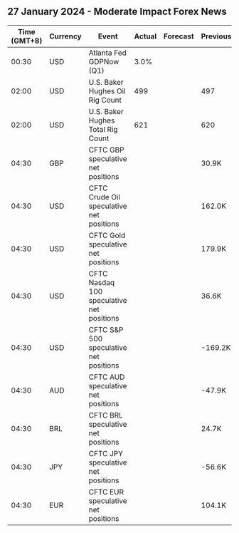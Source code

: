 ## 27 January 2024 - Moderate Impact Forex News

| Time (GMT+8) | Currency | Event | Actual | Forecast | Previous |
|------|----------|-------|--------|----------|----------|
| 00:30 | USD | Atlanta Fed GDPNow (Q1) | 3.0% |  |  |
| 02:00 | USD | U.S. Baker Hughes Oil Rig Count | 499 |  | 497 |
| 02:00 | USD | U.S. Baker Hughes Total Rig Count | 621 |  | 620 |
| 04:30 | GBP | CFTC GBP speculative net positions |  |  | 30.9K |
| 04:30 | USD | CFTC Crude Oil speculative net positions |  |  | 162.0K |
| 04:30 | USD | CFTC Gold speculative net positions |  |  | 179.9K |
| 04:30 | USD | CFTC Nasdaq 100 speculative net positions |  |  | 36.6K |
| 04:30 | USD | CFTC S&P 500 speculative net positions |  |  | -169.2K |
| 04:30 | AUD | CFTC AUD speculative net positions |  |  | -47.9K |
| 04:30 | BRL | CFTC BRL speculative net positions |  |  | 24.7K |
| 04:30 | JPY | CFTC JPY speculative net positions |  |  | -56.6K |
| 04:30 | EUR | CFTC EUR speculative net positions |  |  | 104.1K |
